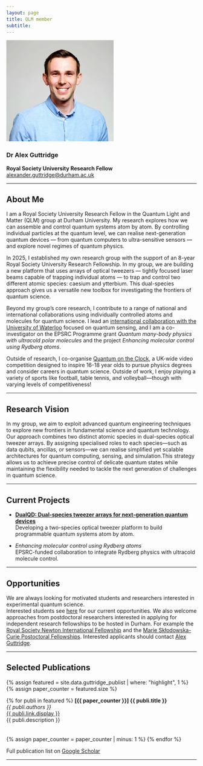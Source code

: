 ```yaml
---
layout: page
title: QLM member
subtitle:
---
```


![Dr Alex Guttridge](/members/current/guttridge/Alex_headshot_s.jpg)

### Dr Alex Guttridge  
**Royal Society University Research Fellow**  
[alexander.guttridge@durham.ac.uk](mailto:alexander.guttridge@durham.ac.uk)  

---

## About Me

I am a Royal Society University Research Fellow in the Quantum Light and Matter (QLM) group at Durham University. My research explores how we can assemble and control quantum systems atom by atom.
By controlling individual particles at the quantum level, we can realise next-generation quantum devices — from quantum computers to ultra-sensitive sensors — and explore novel regimes of quantum physics.

In 2025, I established my own research group with the support of an 8-year Royal Society University Research Fellowship. In my group, we are building a new platform that uses arrays of optical tweezers — tightly focused laser beams capable of trapping individual atoms — to trap and control two different atomic species: caesium and ytterbium.
This dual-species approach gives us a versatile new toolbox for investigating the frontiers of quantum science.

Beyond my group’s core research, I contribute to a range of national and international collaborations using individually controlled atoms and molecules for quantum science. I lead an [international collaboration with the University of Waterloo](https://www.durham.ac.uk/news-events/latest-news/2025/01/grant-award-enables-durham-physicists-to-lead-international-quantum-projects-/) focused on quantum sensing, and I am a co-investigator on the EPSRC Programme grant *Quantum many-body physics with ultracold polar molecules* and the project *Enhancing molecular control using Rydberg atoms*.

Outside of research, I co-organise [Quantum on the Clock](https://www.iop.org/physics-community/special-interest-groups/qqq-group/quantum-clock), a UK-wide video competition designed to inspire 16-18 year olds to pursue physics degrees and consider careers in quantum science. Outside of work, I enjoy playing a variety of sports like football, table tennis, and volleyball—though with varying levels of competitiveness!

---

## Research Vision

In my group, we aim to exploit advanced quantum engineering techniques to explore new frontiers in fundamental science and quantum technology. Our approach combines two distinct atomic species in dual-species optical tweezer arrays.
By assigning specialised roles to each species—such as data qubits, ancillas, or sensors—we can realise simplified yet scalable architectures for quantum computing, sensing, and simulation.This strategy allows us to achieve precise control of delicate quantum states while maintaining the flexibility needed to tackle the next generation of challenges in quantum science.

---

## Current Projects

- **[DualQD: Dual-species tweezer arrays for next-generation quantum devices](/projects/current/dualqd.html)**  
  Developing a two-species optical tweezer platform to build programmable quantum systems atom by atom.  
  
- *Enhancing molecular control using Rydberg atoms*  
  EPSRC-funded collaboration to integrate Rydberg physics with ultracold molecule control.  

---

## Opportunities

We are always looking for motivated students and researchers interested in experimental quantum science.  
Interested students see [here](/join/phdrecruit.md) for our current opportunities.
We also welcome approaches from postdoctoral researchers interested in applying for independent research fellowships to be hosted in Durham. For example the [Royal Society Newton International Fellowship](https://royalsociety.org/grants/newton-international/) and the [Marie Skłodowska-Curie Postoctoral Fellowships](https://marie-sklodowska-curie-actions.ec.europa.eu/actions/postdoctoral-fellowships).
Interested applicants should contact [Alex Guttridge](mailto:alexander.guttridge@durham.ac.uk).

---

## Selected Publications

{% assign featured = site.data.guttridge_publist | where: "highlight", 1 %}
{% assign paper_counter = featured.size %}

{% for publi in featured %}
**[{{ paper_counter }}] {{ publi.title }}**  
*{{ publi.authors }}*  
<a href="{{ publi.link.url }}">{{ publi.link.display }}</a>  
{{ publi.description }}  
<br><br>
{% assign paper_counter = paper_counter | minus: 1 %}
{% endfor %}

Full publication list on [Google Scholar](https://scholar.google.com/citations?user=eoAbbbIAAAAJ&hl=en)

---

